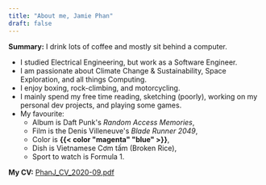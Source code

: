 ```yaml
---
title: "About me, Jamie Phan"
draft: false
---
```


**Summary:**  I drink lots of coffee and mostly sit behind a computer.

- I studied Electrical Engineering, but work as a Software Engineer.
- I am passionate about Climate Change & Sustainability, Space Exploration, and all things Computing.
- I enjoy boxing, rock-climbing, and motorcycling.
- I mainly spend my free time reading, sketching (poorly), working on my personal dev projects, and playing some games.
- My favourite:
    - Album is Daft Punk's *Random Access Memories*,
    - Film is the Denis Villeneuve's *Blade Runner 2049*,
    - Color is **{{< color "magenta" "blue" >}}**,
    - Dish is Vietnamese Cơm tấm (Broken Rice),
    - Sport to watch is Formula 1.

**My CV:** [PhanJ_CV_2020-09.pdf](/about/PhanJ_CV_2020-09.pdf)

